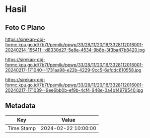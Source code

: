 # Hasil

## Foto C Plano

https://sirekap-obj-formc.kpu.go.id/7b7f/pemilu/ppwp/33/28/11/20/16/3328112016001-20240214-155411--d8330d27-5e8e-4534-9b8b-3f3ba47b8420.jpg

https://sirekap-obj-formc.kpu.go.id/7b7f/pemilu/ppwp/33/28/11/20/16/3328112016001-20240217-171040--1731aa98-e22b-4229-9cc5-6afddc610558.jpg

https://sirekap-obj-formc.kpu.go.id/7b7f/pemilu/ppwp/33/28/11/20/16/3328112016001-20240217-171039--9ee6bb0b-ef9b-4cf4-948e-0a4b14979540.jpg


## Metadata

| Key        | Value               |
| ---------- | ------------------- |
| Time Stamp | 2024-02-22 10:00:00 |



